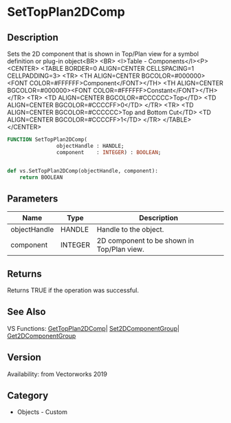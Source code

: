 # SetTopPlan2DComp

## Description
Sets the 2D component that is shown in Top/Plan view for a symbol definition or plug-in object&lt;BR&gt;
&lt;BR&gt;
&lt;I&gt;Table - Components&lt;/I&gt;&lt;P&gt;
&lt;CENTER&gt;
&lt;TABLE BORDER=0 ALIGN=CENTER CELLSPACING=1 CELLPADDING=3&gt;
  &lt;TR&gt; 
    &lt;TH ALIGN=CENTER BGCOLOR=#000000&gt;&lt;FONT COLOR=#FFFFFF&gt;Component&lt;/FONT&gt;&lt;/TH&gt;
    &lt;TH ALIGN=CENTER BGCOLOR=#000000&gt;&lt;FONT COLOR=#FFFFFF&gt;Constant&lt;/FONT&gt;&lt;/TH&gt;
  &lt;/TR&gt;
  &lt;TR&gt; 
    &lt;TD ALIGN=CENTER BGCOLOR=#CCCCCC&gt;Top&lt;/TD&gt;
    &lt;TD ALIGN=CENTER BGCOLOR=#CCCCFF&gt;0&lt;/TD&gt;
  &lt;/TR&gt;
  &lt;TR&gt; 
    &lt;TD ALIGN=CENTER BGCOLOR=#CCCCCC&gt;Top and Bottom Cut&lt;/TD&gt;
    &lt;TD ALIGN=CENTER BGCOLOR=#CCCCFF&gt;1&lt;/TD&gt;
  &lt;/TR&gt;
&lt;/TABLE&gt;
&lt;/CENTER&gt;

```pascal
FUNCTION SetTopPlan2DComp(
				objectHandle : HANDLE;
				component    : INTEGER) : BOOLEAN;
```

```python

def vs.SetTopPlan2DComp(objectHandle, component):
    return BOOLEAN
```

## Parameters
|Name|Type|Description|
|---|---|---|
|objectHandle|HANDLE|Handle to the object.|
|component|INTEGER|2D component to be shown in Top/Plan view.|

## Returns
Returns TRUE if the operation was successful. 

## See Also
VS Functions:
[GetTopPlan2DComp](GetTopPlan2DComp.md)| [Set2DComponentGroup](Set2DComponentGroup.md)| [Get2DComponentGroup](Get2DComponentGroup.md)

## Version
Availability: from Vectorworks 2019
## Category
* Objects - Custom

